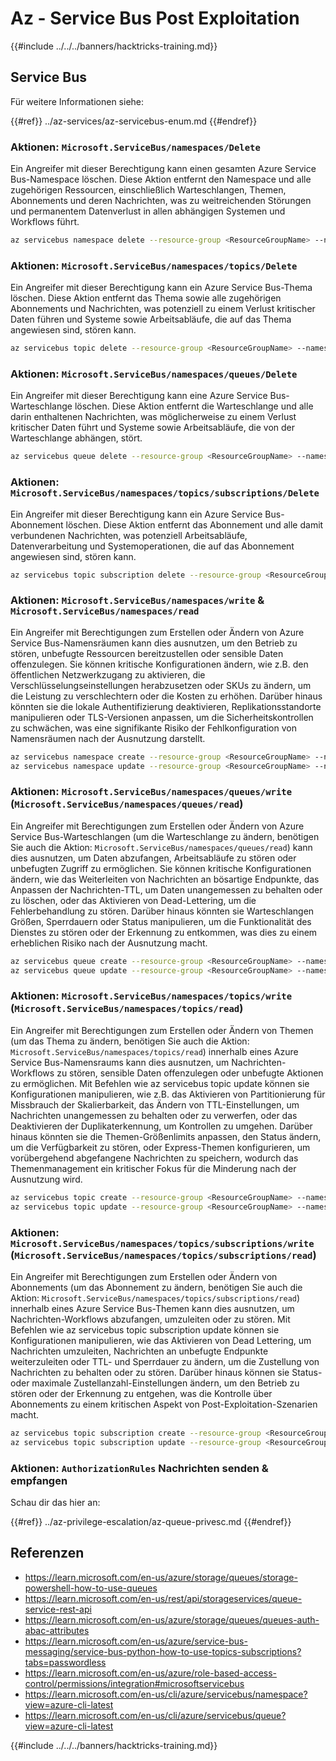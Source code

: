 # Az - Service Bus Post Exploitation

{{#include ../../../banners/hacktricks-training.md}}

## Service Bus

Für weitere Informationen siehe:

{{#ref}}
../az-services/az-servicebus-enum.md
{{#endref}}

### Aktionen: `Microsoft.ServiceBus/namespaces/Delete`

Ein Angreifer mit dieser Berechtigung kann einen gesamten Azure Service Bus-Namespace löschen. Diese Aktion entfernt den Namespace und alle zugehörigen Ressourcen, einschließlich Warteschlangen, Themen, Abonnements und deren Nachrichten, was zu weitreichenden Störungen und permanentem Datenverlust in allen abhängigen Systemen und Workflows führt.
```bash
az servicebus namespace delete --resource-group <ResourceGroupName> --name <NamespaceName>
```
### Aktionen: `Microsoft.ServiceBus/namespaces/topics/Delete`

Ein Angreifer mit dieser Berechtigung kann ein Azure Service Bus-Thema löschen. Diese Aktion entfernt das Thema sowie alle zugehörigen Abonnements und Nachrichten, was potenziell zu einem Verlust kritischer Daten führen und Systeme sowie Arbeitsabläufe, die auf das Thema angewiesen sind, stören kann.
```bash
az servicebus topic delete --resource-group <ResourceGroupName> --namespace-name <NamespaceName> --name <TopicName>
```
### Aktionen: `Microsoft.ServiceBus/namespaces/queues/Delete`

Ein Angreifer mit dieser Berechtigung kann eine Azure Service Bus-Warteschlange löschen. Diese Aktion entfernt die Warteschlange und alle darin enthaltenen Nachrichten, was möglicherweise zu einem Verlust kritischer Daten führt und Systeme sowie Arbeitsabläufe, die von der Warteschlange abhängen, stört.
```bash
az servicebus queue delete --resource-group <ResourceGroupName> --namespace-name <NamespaceName> --name <QueueName>
```
### Aktionen: `Microsoft.ServiceBus/namespaces/topics/subscriptions/Delete`

Ein Angreifer mit dieser Berechtigung kann ein Azure Service Bus-Abonnement löschen. Diese Aktion entfernt das Abonnement und alle damit verbundenen Nachrichten, was potenziell Arbeitsabläufe, Datenverarbeitung und Systemoperationen, die auf das Abonnement angewiesen sind, stören kann.
```bash
az servicebus topic subscription delete --resource-group <ResourceGroupName> --namespace-name <NamespaceName> --topic-name <TopicName> --name <SubscriptionName>
```
### Aktionen: `Microsoft.ServiceBus/namespaces/write` & `Microsoft.ServiceBus/namespaces/read`

Ein Angreifer mit Berechtigungen zum Erstellen oder Ändern von Azure Service Bus-Namensräumen kann dies ausnutzen, um den Betrieb zu stören, unbefugte Ressourcen bereitzustellen oder sensible Daten offenzulegen. Sie können kritische Konfigurationen ändern, wie z.B. den öffentlichen Netzwerkzugang zu aktivieren, die Verschlüsselungseinstellungen herabzusetzen oder SKUs zu ändern, um die Leistung zu verschlechtern oder die Kosten zu erhöhen. Darüber hinaus könnten sie die lokale Authentifizierung deaktivieren, Replikationsstandorte manipulieren oder TLS-Versionen anpassen, um die Sicherheitskontrollen zu schwächen, was eine signifikante Risiko der Fehlkonfiguration von Namensräumen nach der Ausnutzung darstellt.
```bash
az servicebus namespace create --resource-group <ResourceGroupName> --name <NamespaceName> --location <Location>
az servicebus namespace update --resource-group <ResourceGroupName> --name <NamespaceName> --tags <Key=Value>
```
### Aktionen: `Microsoft.ServiceBus/namespaces/queues/write` (`Microsoft.ServiceBus/namespaces/queues/read`)

Ein Angreifer mit Berechtigungen zum Erstellen oder Ändern von Azure Service Bus-Warteschlangen (um die Warteschlange zu ändern, benötigen Sie auch die Aktion: `Microsoft.ServiceBus/namespaces/queues/read`) kann dies ausnutzen, um Daten abzufangen, Arbeitsabläufe zu stören oder unbefugten Zugriff zu ermöglichen. Sie können kritische Konfigurationen ändern, wie das Weiterleiten von Nachrichten an bösartige Endpunkte, das Anpassen der Nachrichten-TTL, um Daten unangemessen zu behalten oder zu löschen, oder das Aktivieren von Dead-Lettering, um die Fehlerbehandlung zu stören. Darüber hinaus könnten sie Warteschlangen Größen, Sperrdauern oder Status manipulieren, um die Funktionalität des Dienstes zu stören oder der Erkennung zu entkommen, was dies zu einem erheblichen Risiko nach der Ausnutzung macht.
```bash
az servicebus queue create --resource-group <ResourceGroupName> --namespace-name <NamespaceName> --name <QueueName>
az servicebus queue update --resource-group <ResourceGroupName> --namespace-name <NamespaceName> --name <QueueName>
```
### Aktionen: `Microsoft.ServiceBus/namespaces/topics/write` (`Microsoft.ServiceBus/namespaces/topics/read`)

Ein Angreifer mit Berechtigungen zum Erstellen oder Ändern von Themen (um das Thema zu ändern, benötigen Sie auch die Aktion: `Microsoft.ServiceBus/namespaces/topics/read`) innerhalb eines Azure Service Bus-Namensraums kann dies ausnutzen, um Nachrichten-Workflows zu stören, sensible Daten offenzulegen oder unbefugte Aktionen zu ermöglichen. Mit Befehlen wie az servicebus topic update können sie Konfigurationen manipulieren, wie z.B. das Aktivieren von Partitionierung für Missbrauch der Skalierbarkeit, das Ändern von TTL-Einstellungen, um Nachrichten unangemessen zu behalten oder zu verwerfen, oder das Deaktivieren der Duplikaterkennung, um Kontrollen zu umgehen. Darüber hinaus könnten sie die Themen-Größenlimits anpassen, den Status ändern, um die Verfügbarkeit zu stören, oder Express-Themen konfigurieren, um vorübergehend abgefangene Nachrichten zu speichern, wodurch das Themenmanagement ein kritischer Fokus für die Minderung nach der Ausnutzung wird.
```bash
az servicebus topic create --resource-group <ResourceGroupName> --namespace-name <NamespaceName> --name <TopicName>
az servicebus topic update --resource-group <ResourceGroupName> --namespace-name <NamespaceName> --name <TopicName>
```
### Aktionen: `Microsoft.ServiceBus/namespaces/topics/subscriptions/write` (`Microsoft.ServiceBus/namespaces/topics/subscriptions/read`)

Ein Angreifer mit Berechtigungen zum Erstellen oder Ändern von Abonnements (um das Abonnement zu ändern, benötigen Sie auch die Aktion: `Microsoft.ServiceBus/namespaces/topics/subscriptions/read`) innerhalb eines Azure Service Bus-Themen kann dies ausnutzen, um Nachrichten-Workflows abzufangen, umzuleiten oder zu stören. Mit Befehlen wie az servicebus topic subscription update können sie Konfigurationen manipulieren, wie das Aktivieren von Dead Lettering, um Nachrichten umzuleiten, Nachrichten an unbefugte Endpunkte weiterzuleiten oder TTL- und Sperrdauer zu ändern, um die Zustellung von Nachrichten zu behalten oder zu stören. Darüber hinaus können sie Status- oder maximale Zustellanzahl-Einstellungen ändern, um den Betrieb zu stören oder der Erkennung zu entgehen, was die Kontrolle über Abonnements zu einem kritischen Aspekt von Post-Exploitation-Szenarien macht.
```bash
az servicebus topic subscription create --resource-group <ResourceGroupName> --namespace-name <NamespaceName> --topic-name <TopicName> --name <SubscriptionName>
az servicebus topic subscription update --resource-group <ResourceGroupName> --namespace-name <NamespaceName> --topic-name <TopicName> --name <SubscriptionName>
```
### Aktionen: `AuthorizationRules` Nachrichten senden & empfangen

Schau dir das hier an:

{{#ref}}
../az-privilege-escalation/az-queue-privesc.md
{{#endref}}

## Referenzen

- https://learn.microsoft.com/en-us/azure/storage/queues/storage-powershell-how-to-use-queues
- https://learn.microsoft.com/en-us/rest/api/storageservices/queue-service-rest-api
- https://learn.microsoft.com/en-us/azure/storage/queues/queues-auth-abac-attributes
- https://learn.microsoft.com/en-us/azure/service-bus-messaging/service-bus-python-how-to-use-topics-subscriptions?tabs=passwordless
- https://learn.microsoft.com/en-us/azure/role-based-access-control/permissions/integration#microsoftservicebus
- https://learn.microsoft.com/en-us/cli/azure/servicebus/namespace?view=azure-cli-latest
- https://learn.microsoft.com/en-us/cli/azure/servicebus/queue?view=azure-cli-latest

{{#include ../../../banners/hacktricks-training.md}}

